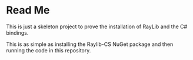 # Read Me

This is just a skeleton project to prove the installation of RayLib and the C# bindings.

This is as simple as installing the Raylib-CS NuGet package and then running the code in this repository.